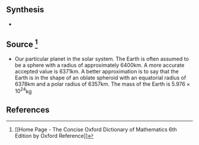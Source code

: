 ## Synthesis
- 
## Source [^1]
- Our particular planet in the solar system. The Earth is often assumed to be a sphere with a radius of approximately 6400km. A more accurate accepted value is 6371km. A better approximation is to say that the Earth is in the shape of an oblate spheroid with an equatorial radius of 6378km and a polar radius of 6357km. The mass of the Earth is $5.976 \times 10^{24}$kg
## References

[^1]: [[Home Page - The Concise Oxford Dictionary of Mathematics 6th Edition by Oxford Reference]]